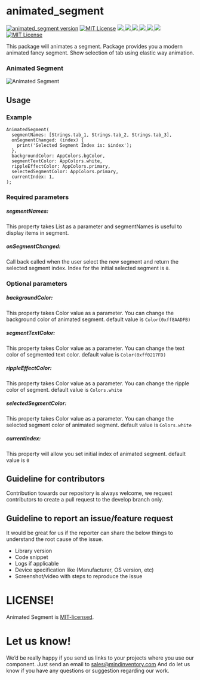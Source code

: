 # animated_segment


<a href="https://pub.dev/packages/animated_segment"><img src="https://img.shields.io/pub/v/animated_segment.svg?label=animated_segment" alt="animated_segment version"></a>
<a href="https://github.com/Mindinventory/animated_segment"><img src="https://img.shields.io/github/stars/Mindinventory/animated_segment?style=social" alt="MIT License"></a>
<a href="https://developer.android.com" style="pointer-events: stroke;" target="_blank">
<img src="https://img.shields.io/badge/platform-android-blue">
</a>
<a href="https://developer.apple.com/ios/" style="pointer-events: stroke;" target="_blank">
<img src="https://img.shields.io/badge/platform-iOS-blue">
</a>
<a href="" style="pointer-events: stroke;" target="_blank">
<img src="https://img.shields.io/badge/platform-Linux-blue">
</a>
<a href="" style="pointer-events: stroke;" target="_blank">
<img src="https://img.shields.io/badge/platform-Mac-blue">
</a>
<a href="" style="pointer-events: stroke;" target="_blank">
<img src="https://img.shields.io/badge/platform-web-blue">
</a>
<a href="" style="pointer-events: stroke;" target="_blank">
<img src="https://img.shields.io/badge/platform-Windows-blue">
</a>
<a href="https://opensource.org/licenses/MIT"><img src="https://img.shields.io/badge/license-MIT-purple.svg" alt="MIT License"></a>

This package will animates a segment. Package provides you a modern animated fancy segment. Show selection of tab using elastic way animation.


### Animated Segment
![Animated Segment](https://github.com/Mindinventory/animated_segment/blob/master/assets/animated_segment.gif)


## Usage

### Example
    AnimatedSegment(
      segmentNames: [Strings.tab_1, Strings.tab_2, Strings.tab_3],
      onSegmentChanged: (index) {
        print('Selected Segment Index is: $index');
      },
      backgroundColor: AppColors.bgColor,
      segmentTextColor: AppColors.white,
      rippleEffectColor: AppColors.primary,
      selectedSegmentColor: AppColors.primary,
      currentIndex: 1,
    );

### Required parameters

##### segmentNames:
This property takes List<String> as a parameter and segmentNames is useful to display items in segment.

##### onSegmentChanged:
Call back called when the user select the new segment and return the selected segment index. Index for the initial selected segment is `0`.

### Optional parameters

##### backgroundColor:
This property takes Color value as a parameter. You can change the background color of animated segment. default value is `Color(0xff8AADFB)`

##### segmentTextColor:
This property takes Color value as a parameter. You can change the text color of segmented text color. default value is `Color(0xff0217FD)`

##### rippleEffectColor:
This property takes Color value as a parameter. You can change the ripple color of segment. default value is `Colors.white`

##### selectedSegmentColor:
This property takes Color value as a parameter. You can change the selected segment color of animated segment. default value is `Colors.white`

##### currentIndex:
This property will allow you set initial index of animated segment. default value is `0`


## Guideline for contributors
Contribution towards our repository is always welcome, we request contributors to create a pull request to the develop branch only.

## Guideline to report an issue/feature request
It would be great for us if the reporter can share the below things to understand the root cause of the issue.
- Library version
- Code snippet
- Logs if applicable
- Device specification like (Manufacturer, OS version, etc)
- Screenshot/video with steps to reproduce the issue

# LICENSE!
Animated Segment is [MIT-licensed](https://github.com/Mindinventory/animated_segment/blob/master/LICENSE "MIT-licensed").

# Let us know!
We’d be really happy if you send us links to your projects where you use our component. Just send an email to sales@mindinventory.com And do let us know if you have any questions or suggestion regarding our work.

